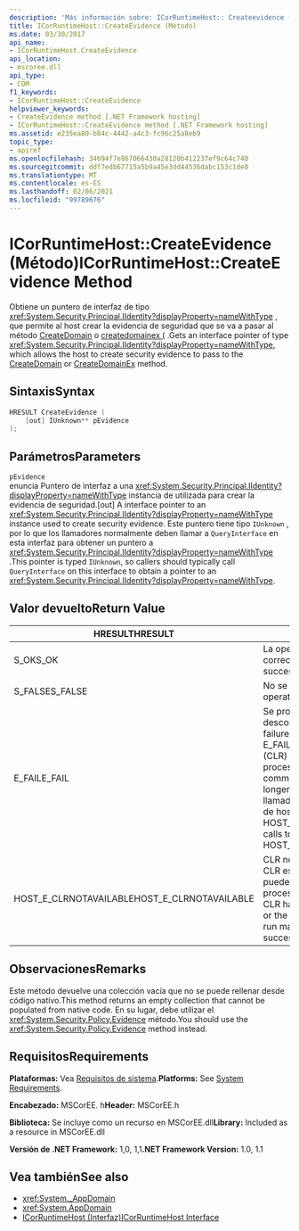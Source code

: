 ```yaml
---
description: 'Más información sobre: ICorRuntimeHost:: Createevidence ((método)'
title: ICorRuntimeHost::CreateEvidence (Método)
ms.date: 03/30/2017
api_name:
- ICorRuntimeHost.CreateEvidence
api_location:
- mscoree.dll
api_type:
- COM
f1_keywords:
- ICorRuntimeHost::CreateEvidence
helpviewer_keywords:
- CreateEvidence method [.NET Framework hosting]
- ICorRuntimeHost::CreateEvidence method [.NET Framework hosting]
ms.assetid: e235ea80-b84c-4442-a4c3-fc96c25a8eb9
topic_type:
- apiref
ms.openlocfilehash: 34694f7e867066430a28120b412237ef9c64c740
ms.sourcegitcommit: ddf7edb67715a5b9a45e3dd44536dabc153c1de0
ms.translationtype: MT
ms.contentlocale: es-ES
ms.lasthandoff: 02/06/2021
ms.locfileid: "99789676"
---
```

# <a name="icorruntimehostcreateevidence-method"></a><span data-ttu-id="f3d79-103">ICorRuntimeHost::CreateEvidence (Método)</span><span class="sxs-lookup"><span data-stu-id="f3d79-103">ICorRuntimeHost::CreateEvidence Method</span></span>

<span data-ttu-id="f3d79-104">Obtiene un puntero de interfaz de tipo <xref:System.Security.Principal.IIdentity?displayProperty=nameWithType> , que permite al host crear la evidencia de seguridad que se va a pasar al método [CreateDomain](icorruntimehost-createdomain-method.md) o [createdomainex (](icorruntimehost-createdomainex-method.md) .</span><span class="sxs-lookup"><span data-stu-id="f3d79-104">Gets an interface pointer of type <xref:System.Security.Principal.IIdentity?displayProperty=nameWithType>, which allows the host to create security evidence to pass to the [CreateDomain](icorruntimehost-createdomain-method.md) or [CreateDomainEx](icorruntimehost-createdomainex-method.md) method.</span></span>  
  
## <a name="syntax"></a><span data-ttu-id="f3d79-105">Sintaxis</span><span class="sxs-lookup"><span data-stu-id="f3d79-105">Syntax</span></span>  
  
```cpp  
HRESULT CreateEvidence (  
    [out] IUnknown** pEvidence  
);  
```  
  
## <a name="parameters"></a><span data-ttu-id="f3d79-106">Parámetros</span><span class="sxs-lookup"><span data-stu-id="f3d79-106">Parameters</span></span>  

 `pEvidence`  
 <span data-ttu-id="f3d79-107">enuncia Puntero de interfaz a una <xref:System.Security.Principal.IIdentity?displayProperty=nameWithType> instancia de utilizada para crear la evidencia de seguridad.</span><span class="sxs-lookup"><span data-stu-id="f3d79-107">[out] A interface pointer to an <xref:System.Security.Principal.IIdentity?displayProperty=nameWithType> instance used to create security evidence.</span></span> <span data-ttu-id="f3d79-108">Este puntero tiene tipo `IUnknown` , por lo que los llamadores normalmente deben llamar a `QueryInterface` en esta interfaz para obtener un puntero a <xref:System.Security.Principal.IIdentity?displayProperty=nameWithType> .</span><span class="sxs-lookup"><span data-stu-id="f3d79-108">This pointer is typed `IUnknown`, so callers should typically call `QueryInterface` on this interface to obtain a pointer to an <xref:System.Security.Principal.IIdentity?displayProperty=nameWithType>.</span></span>  
  
## <a name="return-value"></a><span data-ttu-id="f3d79-109">Valor devuelto</span><span class="sxs-lookup"><span data-stu-id="f3d79-109">Return Value</span></span>  
  
|<span data-ttu-id="f3d79-110">HRESULT</span><span class="sxs-lookup"><span data-stu-id="f3d79-110">HRESULT</span></span>|<span data-ttu-id="f3d79-111">Descripción</span><span class="sxs-lookup"><span data-stu-id="f3d79-111">Description</span></span>|  
|-------------|-----------------|  
|<span data-ttu-id="f3d79-112">S_OK</span><span class="sxs-lookup"><span data-stu-id="f3d79-112">S_OK</span></span>|<span data-ttu-id="f3d79-113">La operación se realizó correctamente.</span><span class="sxs-lookup"><span data-stu-id="f3d79-113">The operation was successful.</span></span>|  
|<span data-ttu-id="f3d79-114">S_FALSE</span><span class="sxs-lookup"><span data-stu-id="f3d79-114">S_FALSE</span></span>|<span data-ttu-id="f3d79-115">No se pudo completar la operación.</span><span class="sxs-lookup"><span data-stu-id="f3d79-115">The operation failed to complete.</span></span>|  
|<span data-ttu-id="f3d79-116">E_FAIL</span><span class="sxs-lookup"><span data-stu-id="f3d79-116">E_FAIL</span></span>|<span data-ttu-id="f3d79-117">Se produjo un error grave desconocido.</span><span class="sxs-lookup"><span data-stu-id="f3d79-117">An unknown, catastrophic failure occurred.</span></span> <span data-ttu-id="f3d79-118">Si un método devuelve E_FAIL, el Common Language Runtime (CLR) ya no se puede usar en el proceso.</span><span class="sxs-lookup"><span data-stu-id="f3d79-118">If a method returns E_FAIL, the common language runtime (CLR) is no longer usable in the process.</span></span> <span data-ttu-id="f3d79-119">Las llamadas subsiguientes a cualquier API de hospedaje devuelven HOST_E_CLRNOTAVAILABLE.</span><span class="sxs-lookup"><span data-stu-id="f3d79-119">Subsequent calls to any hosting APIs return HOST_E_CLRNOTAVAILABLE.</span></span>|  
|<span data-ttu-id="f3d79-120">HOST_E_CLRNOTAVAILABLE</span><span class="sxs-lookup"><span data-stu-id="f3d79-120">HOST_E_CLRNOTAVAILABLE</span></span>|<span data-ttu-id="f3d79-121">CLR no se ha cargado en un proceso o CLR está en un estado en el que no puede ejecutar código administrado ni procesar la llamada correctamente.</span><span class="sxs-lookup"><span data-stu-id="f3d79-121">The CLR has not been loaded into a process, or the CLR is in a state in which it cannot run managed code or process the call successfully.</span></span>|  
  
## <a name="remarks"></a><span data-ttu-id="f3d79-122">Observaciones</span><span class="sxs-lookup"><span data-stu-id="f3d79-122">Remarks</span></span>  

 <span data-ttu-id="f3d79-123">Este método devuelve una colección vacía que no se puede rellenar desde código nativo.</span><span class="sxs-lookup"><span data-stu-id="f3d79-123">This method returns an empty collection that cannot be populated from native code.</span></span> <span data-ttu-id="f3d79-124">En su lugar, debe utilizar el <xref:System.Security.Policy.Evidence> método.</span><span class="sxs-lookup"><span data-stu-id="f3d79-124">You should use the <xref:System.Security.Policy.Evidence> method instead.</span></span>  
  
## <a name="requirements"></a><span data-ttu-id="f3d79-125">Requisitos</span><span class="sxs-lookup"><span data-stu-id="f3d79-125">Requirements</span></span>  

 <span data-ttu-id="f3d79-126">**Plataformas:** Vea [Requisitos de sistema](../../get-started/system-requirements.md).</span><span class="sxs-lookup"><span data-stu-id="f3d79-126">**Platforms:** See [System Requirements](../../get-started/system-requirements.md).</span></span>  
  
 <span data-ttu-id="f3d79-127">**Encabezado:** MSCorEE. h</span><span class="sxs-lookup"><span data-stu-id="f3d79-127">**Header:** MSCorEE.h</span></span>  
  
 <span data-ttu-id="f3d79-128">**Biblioteca:** Se incluye como un recurso en MSCorEE.dll</span><span class="sxs-lookup"><span data-stu-id="f3d79-128">**Library:** Included as a resource in MSCorEE.dll</span></span>  
  
 <span data-ttu-id="f3d79-129">**Versión de .NET Framework:** 1,0, 1,1</span><span class="sxs-lookup"><span data-stu-id="f3d79-129">**.NET Framework Version:** 1.0, 1.1</span></span>  
  
## <a name="see-also"></a><span data-ttu-id="f3d79-130">Vea también</span><span class="sxs-lookup"><span data-stu-id="f3d79-130">See also</span></span>

- <xref:System._AppDomain>
- <xref:System.AppDomain>
- [<span data-ttu-id="f3d79-131">ICorRuntimeHost (Interfaz)</span><span class="sxs-lookup"><span data-stu-id="f3d79-131">ICorRuntimeHost Interface</span></span>](icorruntimehost-interface.md)
